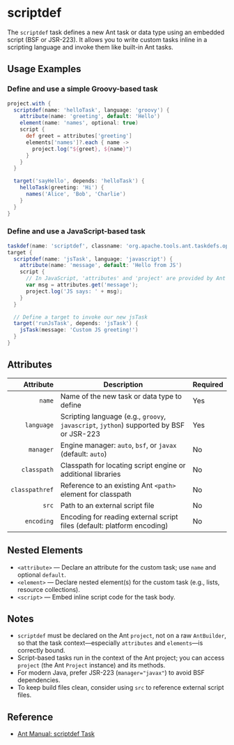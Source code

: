 # scriptdef

The `scriptdef` task defines a new Ant task or data type using an embedded script (BSF or JSR-223). It allows you to write custom tasks inline in a scripting language and invoke them like built-in Ant tasks.

## Usage Examples

### Define and use a simple Groovy-based task

```groovy
project.with {
  scriptdef(name: 'helloTask', language: 'groovy') {
    attribute(name: 'greeting', default: 'Hello')
    element(name: 'names', optional: true)
    script {
      def greet = attributes['greeting']
      elements['names']?.each { name ->
        project.log("${greet}, ${name}")
      }
    }
  }

  target('sayHello', depends: 'helloTask') {
    helloTask(greeting: 'Hi') {
      names('Alice', 'Bob', 'Charlie')
    }
  }
}
```

### Define and use a JavaScript-based task

```groovy
taskdef(name: 'scriptdef', classname: 'org.apache.tools.ant.taskdefs.optional.script.ScriptDef')
target {
  scriptdef(name: 'jsTask', language: 'javascript') {
    attribute(name: 'message', default: 'Hello from JS')
    script {
      // In JavaScript, 'attributes' and 'project' are provided by Ant
      var msg = attributes.get('message');
      project.log('JS says: ' + msg);
    }
  }

  // Define a target to invoke our new jsTask
  target('runJsTask', depends: 'jsTask') {
    jsTask(message: 'Custom JS greeting!')
  }
}
```

## Attributes

|      Attribute | Description                                                                             | Required |
|---------------:|-----------------------------------------------------------------------------------------|----------|
|         `name` | Name of the new task or data type to define                                             | Yes      |
|     `language` | Scripting language (e.g., `groovy`, `javascript`, `jython`) supported by BSF or JSR-223 | Yes      |
|      `manager` | Engine manager: `auto`, `bsf`, or `javax` (default: `auto`)                             | No       |
|    `classpath` | Classpath for locating script engine or additional libraries                            | No       |
| `classpathref` | Reference to an existing Ant `<path>` element for classpath                             | No       |
|          `src` | Path to an external script file                                                         | No       |
|     `encoding` | Encoding for reading external script files (default: platform encoding)                 | No       |

## Nested Elements

- `<attribute>` — Declare an attribute for the custom task; use `name` and optional `default`.
- `<element>` — Declare nested element(s) for the custom task (e.g., lists, resource collections).
- `<script>` — Embed inline script code for the task body.

## Notes

- `scriptdef` must be declared on the Ant `project`, not on a raw `AntBuilder`, so that the task context—especially `attributes` and `elements`—is correctly bound.
- Script-based tasks run in the context of the Ant project; you can access `project` (the Ant `Project` instance) and its methods.
- For modern Java, prefer JSR-223 (`manager="javax"`) to avoid BSF dependencies.
- To keep build files clean, consider using `src` to reference external script files.

## Reference

- [Ant Manual: scriptdef Task](https://ant.apache.org/manual/Tasks/scriptdef.html)
